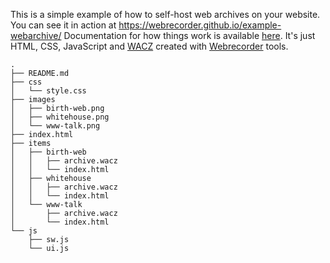 This is a simple example of how to self-host web archives on your website. You can see it in action at https://webrecorder.github.io/example-webarchive/ Documentation for how things work is available [here](https://replayweb.page/docs/embedding). It's just HTML, CSS, JavaScript and [WACZ](https://specs.webrecorder.net/wacz/latest/) created with [Webrecorder](https://webrecorder.net) tools.

```
.
├── README.md
├── css
│   └── style.css
├── images
│   ├── birth-web.png
│   ├── whitehouse.png
│   └── www-talk.png
├── index.html
├── items
│   ├── birth-web
│   │   ├── archive.wacz
│   │   └── index.html
│   ├── whitehouse
│   │   ├── archive.wacz
│   │   └── index.html
│   └── www-talk
│       ├── archive.wacz
│       └── index.html
└── js
    ├── sw.js
    └── ui.js
```
